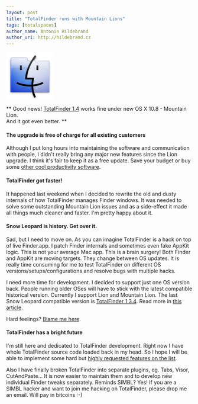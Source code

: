 ```yaml
---
layout: post
title: "TotalFinder runs with Mountain Lions"
tags: [totalspaces]
author_name: Antonin Hildebrand
author_uri: http://hildebrand.cz
---
```


<img src="/shared/img/icons/totalfinder-128.png" class="intro-icon"/>

** Good news! [TotalFinder 1.4](http://totalfinder.binaryage.com/changes#1.4) works fine under new OS X 10.8 - Mountain Lion.<br>And it got even better. **

#### The upgrade is free of charge for all existing customers

Although I put long hours into maintaining the software and communication with people, I didn't really bring any major new features since the Lion upgrade. I think it's fair to keep it as a free update. Save your budget or buy some [other cool productivity software](http://binarybakery.com/index.php).

#### TotalFinder got faster!

It happened last weekend when I decided to rewrite the old and dusty internals of how TotalFinder manages Finder windows. It was needed to solve some outstanding Mountain Lion issues and as a side-effect it made all things much cleaner and faster. I'm pretty happy about it.

#### Snow Leopard is history. Get over it.

Sad, but I need to move on. As you can imagine TotalFinder is a hack on top of live Finder.app. I patch Finder internals and sometimes even fake AppKit logic. This is not your average Mac app. This is a brain surgery! Both Finder and AppKit are moving targets. They change between OS updates. It is really time consuming for me to test TotalFinder on different OS versions/setups/configurations and resolve bugs with multiple hacks.

I need more time for development. I decided to support just one OS version back. People running older OSes will have to stick with the latest compatible historical version. Currently I support Lion and Mountain Lion. The last Snow Leopard compatible version is [TotalFinder 1.3.4](http://totalfinder.binaryage.com/changes#1.3.4). Read more in [this article](http://totalfinder.binaryage.com/snow-leopard).

Hard feelings? [Blame me here](https://getsatisfaction.com/binaryage/topics/snow_leopard_not_supported_1_3_6).

#### TotalFinder has a bright future

I'm still here and dedicated to TotalFinder development. Right now I have whole TotalFinder source code loaded back in my head. So I hope I will be able to implement some hard but [highly requested features on the list](https://getsatisfaction.com/binaryage/ideas/popular). 

Also I have finally broken TotalFinder into separate plugins, eg. Tabs, Visor, CutAndPaste... It is now easier to maintain them and to develop new individual Finder tweaks separately. Reminds SIMBL? Yes! If you are a SIMBL hacker and want to join me hacking on TotalFinder, please drop me an email. Will pay in bitcoins :-)
